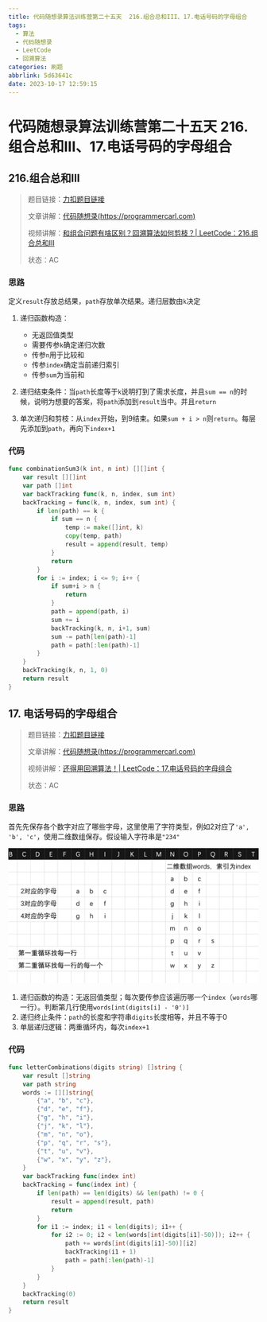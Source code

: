 ```yaml
---
title: 代码随想录算法训练营第二十五天  216.组合总和III、17.电话号码的字母组合
tags:
  - 算法
  - 代码随想录
  - LeetCode
  - 回溯算法
categories: 刷题
abbrlink: 5d63641c
date: 2023-10-17 12:59:15
---
```


# 代码随想录算法训练营第二十五天  216.组合总和III、17.电话号码的字母组合

## 216.组合总和III

>   题目链接：[力扣题目链接](https://leetcode.cn/problems/combination-sum-iii/)
>
>   文章讲解：[代码随想录(https://programmercarl.com)](https://programmercarl.com/0216.%E7%BB%84%E5%90%88%E6%80%BB%E5%92%8CIII.html)
>
>   视频讲解：[和组合问题有啥区别？回溯算法如何剪枝？| LeetCode：216.组合总和III](https://www.bilibili.com/video/BV1wg411873x)
>
>   状态：AC

### 思路

定义`result`存放总结果，`path`存放单次结果。递归层数由`k`决定

1.   递归函数构造：
     -   无返回值类型
     -   需要传参`k`确定递归次数
     -   传参`n`用于比较和
     -   传参`index`确定当前递归索引
     -   传参`sum`为当前和

2.   递归结束条件：当`path`长度等于`k`说明打到了需求长度，并且`sum == n`的时候，说明为想要的答案，将`path`添加到`result`当中。并且`return`
3.   单次递归和剪枝：从`index`开始，到9结束。如果`sum + i > n`则`return`。每层先添加到`path`，再向下`index+1`

### 代码

``` go
func combinationSum3(k int, n int) [][]int {
	var result [][]int
	var path []int
	var backTracking func(k, n, index, sum int)
	backTracking = func(k, n, index, sum int) {
		if len(path) == k {
			if sum == n {
				temp := make([]int, k)
				copy(temp, path)
				result = append(result, temp)
			}
			return
		}
		for i := index; i <= 9; i++ {
			if sum+i > n {
				return
			}
			path = append(path, i)
			sum += i
			backTracking(k, n, i+1, sum)
			sum -= path[len(path)-1]
			path = path[:len(path)-1]
		}
	}
	backTracking(k, n, 1, 0)
	return result
}
```

## 17. 电话号码的字母组合

>   题目链接：[力扣题目链接](https://leetcode.cn/problems/letter-combinations-of-a-phone-number/)
>
>   文章讲解：[代码随想录(https://programmercarl.com)](https://programmercarl.com/0017.%E7%94%B5%E8%AF%9D%E5%8F%B7%E7%A0%81%E7%9A%84%E5%AD%97%E6%AF%8D%E7%BB%84%E5%90%88.html)
>
>   视频讲解：[还得用回溯算法！| LeetCode：17.电话号码的字母组合](https://www.bilibili.com/video/BV1yV4y1V7Ug)
>
>   状态：AC

### 思路

首先先保存各个数字对应了哪些字母，这里使用了字符类型，例如2对应了`'a', 'b', 'c'`，使用二维数组保存。假设输入字符串是`"234"`

<img src="../images/day25/说明.png" alt="说明" style="zoom:50%;" />

1.   递归函数的构造：无返回值类型；每次要传参应该遍历哪一个`index`（`words`哪一行）。判断第几行使用`words[int(digits[i] - '0')]`
2.   递归终止条件：`path`的长度和字符串`digits`长度相等，并且不等于0
3.   单层递归逻辑：两重循环内，每次`index+1`

### 代码

``` go
func letterCombinations(digits string) []string {
	var result []string
	var path string
	words := [][]string{
		{"a", "b", "c"},
		{"d", "e", "f"},
		{"g", "h", "i"},
		{"j", "k", "l"},
		{"m", "n", "o"},
		{"p", "q", "r", "s"},
		{"t", "u", "v"},
		{"w", "x", "y", "z"},
	}
	var backTracking func(index int)
	backTracking = func(index int) {
		if len(path) == len(digits) && len(path) != 0 {
			result = append(result, path)
			return
		}
		for i1 := index; i1 < len(digits); i1++ {
			for i2 := 0; i2 < len(words[int(digits[i1]-50)]); i2++ {
				path += words[int(digits[i1]-50)][i2]
				backTracking(i1 + 1)
				path = path[:len(path)-1]
			}
		}
	}
	backTracking(0)
	return result
}
```

